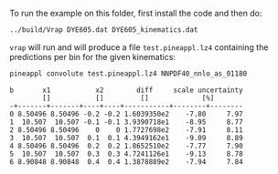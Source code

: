 To run the example on this folder, first install the code and then do:

```bash
../build/Vrap DYE605.dat DYE605_kinematics.dat
```

`vrap` will run and will produce a file `test.pineappl.lz4` containing the predictions per bin for the given kinematics:

```bash
pineappl convolute test.pineappl.lz4 NNPDF40_nnlo_as_01180
```

```
b       x1           x2        diff     scale uncertainty
        []           []         []             [%]       
-+-------+-------+----+----+-----------+--------+--------
0 8.50496 8.50496 -0.2 -0.2 1.6039350e2    -7.80     7.97
1  10.507  10.507 -0.1 -0.1 3.9390718e1    -8.95     8.77
2 8.50496 8.50496    0    0 1.7727698e2    -7.91     8.11
3  10.507  10.507  0.1  0.1 4.3949162e1    -9.09     8.89
4 8.50496 8.50496  0.2  0.2 1.8652510e2    -7.77     7.90
5  10.507  10.507  0.3  0.3 4.7241126e1    -9.13     8.78
6 8.90848 8.90848  0.4  0.4 1.3878889e2    -7.94     7.84 
```
